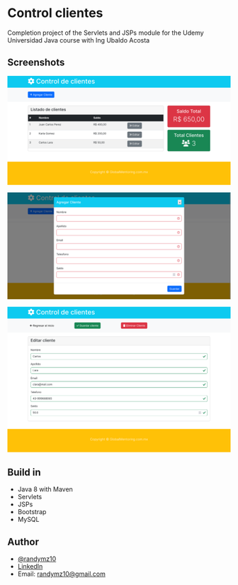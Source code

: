 # Control clientes
Completion project of the Servlets and JSPs module for the Udemy Universidad Java course with Ing Ubaldo Acosta

## Screenshots

![](img/image1.png)

![](img/image2.png)

![](img/image3.png)

## Build in 

- Java 8 with Maven
- Servlets
- JSPs
- Bootstrap
- MySQL

## Author

- [@randymz10](https://github.com/randymz10)
- [LinkedIn](https://linkedin.com/in/randymz10)
- Email: randymz10@gmail.com
